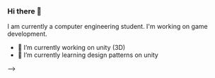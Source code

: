 ### Hi there 👋

I am currently a computer engineering student. I'm working on game development.


- 🔭 I’m currently working on unity (3D)
- 🌱 I’m currently learning design patterns on unity

-->
